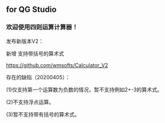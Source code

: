 ## for QG Studio

### 欢迎使用四则运算计算器！

发布新版本V2：

新增 支持带括号的算术式

https://github.com/wmsofts/Calculator_V2


存在的缺陷（20200405）：

(1)仅支持第一个运算数为负数的情况，暂不支持例如2+-3的算术式。

(2)不支持浮点运算。

(3)暂不支持带有括号的算术式。

